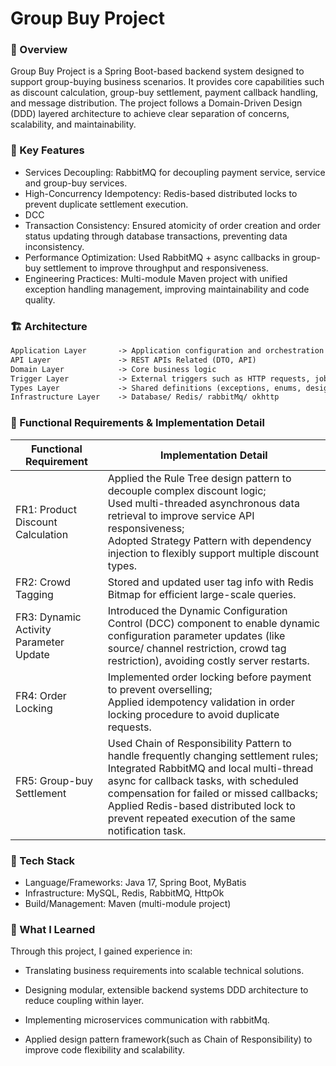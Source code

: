 
# Group Buy Project

### 📌 Overview

Group Buy Project is a Spring Boot-based backend system designed to support group-buying business scenarios. It provides core capabilities such as discount calculation, group-buy settlement, payment callback handling, and message distribution.
The project follows a Domain-Driven Design (DDD) layered architecture to achieve clear separation of concerns, scalability, and maintainability.

### 🚀 Key Features

* Services Decoupling: RabbitMQ for decoupling payment service, service and group-buy services.
* High-Concurrency Idempotency: Redis-based distributed locks to prevent duplicate settlement execution.
* DCC 
* Transaction Consistency: Ensured atomicity of order creation and order status updating through database transactions, preventing data inconsistency.
* Performance Optimization: Used RabbitMQ + async callbacks in group-buy settlement to improve throughput and responsiveness.
* Engineering Practices: Multi-module Maven project with unified exception handling management, improving maintainability and code quality.

### 🏗️ Architecture
```html
Application Layer       -> Application configuration and orchestration
API Layer               -> REST APIs Related (DTO, API)
Domain Layer            -> Core business logic
Trigger Layer           -> External triggers such as HTTP requests, job scheduling, event listeners
Types Layer             -> Shared definitions (exceptions, enums, design pattern interfaces)
Infrastructure Layer    -> Database/ Redis/ rabbitMq/ okhttp
```

### 🎯 Functional Requirements & Implementation Detail
| **Functional Requirement**             | **Implementation Detail**                                                                                                                                                                                                                                                                                                           |
|----------------------------------------|-------------------------------------------------------------------------------------------------------------------------------------------------------------------------------------------------------------------------------------------------------------------------------------------------------------------------------------|
| FR1: Product Discount Calculation      | Applied the Rule Tree design pattern to decouple complex discount logic; <br/> Used multi-threaded asynchronous data retrieval to improve service API responsiveness; <br/> Adopted Strategy Pattern with dependency injection to flexibly support multiple discount types.                                                         |
| FR2: Crowd Tagging                     | Stored and updated user tag info with Redis Bitmap for efficient large-scale queries.                                                                                                                                                                                                                                               |
| FR3: Dynamic Activity Parameter Update | Introduced the Dynamic Configuration Control (DCC) component to enable dynamic configuration parameter updates (like source/ channel restriction, crowd tag restriction), avoiding costly server restarts.                                                                                                                          |
| FR4: Order Locking                     | Implemented order locking before payment to prevent overselling; <br/> Applied idempotency validation in order locking procedure to avoid duplicate requests.                                                                                                                                                                       |
| FR5: Group-buy Settlement              | Used Chain of Responsibility Pattern to handle frequently changing settlement rules; <br/> Integrated RabbitMQ and local multi-thread async for callback tasks, with scheduled compensation for failed or missed callbacks; <br/> Applied Redis-based distributed lock to prevent repeated execution of the same notification task. |

### 🔧 Tech Stack
* Language/Frameworks: Java 17, Spring Boot, MyBatis
* Infrastructure: MySQL, Redis, RabbitMQ, HttpOk
* Build/Management: Maven (multi-module project)

### 📝 What I Learned
Through this project, I gained experience in:

* Translating business requirements into scalable technical solutions.

* Designing modular, extensible backend systems DDD architecture to reduce coupling within layer.

* Implementing microservices communication with rabbitMq. 

* Applied design pattern framework(such as Chain of Responsibility) to improve code flexibility and scalability.
